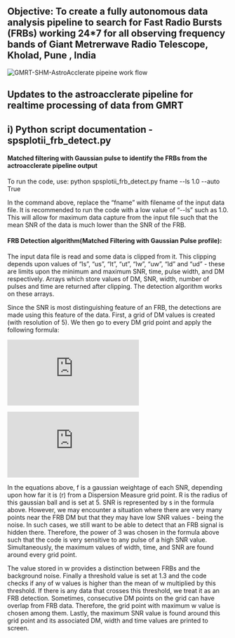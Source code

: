 ## Objective: To create a fully autonomous data analysis pipeline to search for Fast Radio Bursts (FRBs) working 24*7 for all observing frequency bands of Giant Metrerwave Radio Telescope, Kholad, Pune , India


![GMRT-SHM-AstroAcclerate pipeine work flow](https://github.com/Rushi314/astro-accelerate-for-GMRT-with-Shared-Memory/blob/master/NCRA%20(1).png)



## Updates to the astroacclerate pipeline for realtime processing of data from GMRT

## i) Python script documentation - spsplotii_frb_detect.py
#### Matched filtering with Gaussian pulse to identify the FRBs from the actroacclerate pipeline output

To run the code, use:
python spsplotii_frb_detect.py fname --ls 1.0 --auto True

In the command above, replace the “fname” with filename of the input data file. It is recommended to run the code with a low value of “--ls” such as 1.0. This will allow for maximum data capture from the input file such that the mean SNR of the data is much lower than the SNR of the FRB.

#### FRB Detection algorithm(Matched Filtering with Gaussian Pulse profile):

The input data file is read and some data is clipped from it. This clipping depends upon values of “ls”, “us”, “lt”, “ut”, “lw”, “uw”, “ld” and “ud” - these are limits upon the minimum and maximum SNR, time, pulse width, and DM respectively. Arrays which store values of DM, SNR, width, number of pulses and time are returned after clipping. The detection algorithm works on these arrays.

Since the SNR is most distinguishing feature of an FRB, the detections are made using this feature of the data. First, a grid of DM values is created (with resolution of 5). We then go to every DM grid point and apply the following formula:

![](https://latex.codecogs.com/gif.latex?f%20%3D%20e%5E%7B%5Cfrac%7B-r%5E2%7D%7B2R%5E2%7D%7D)

![](https://latex.codecogs.com/gif.latex?w%20%3D%20%5Cfrac%7B%5Csum_%7B%7D%5E%7B%7D%20s%5E3%20f%7D%7B%5Csum_%7B%7D%5E%7B%7Df%7D)

In the equations above, f is a gaussian weightage of each SNR, depending upon how far it is (r) from a Dispersion Measure grid point. R is the radius of this gaussian ball and is set at 5. SNR is represented by s in the formula above. However, we may encounter a situation where there are very many points near the FRB DM but that they may have low SNR values - being the noise. In such cases, we still want to be able to detect that an FRB signal is hidden there. Therefore, the power of 3 was chosen in the formula above such that the code is very sensitive to any pulse of a high SNR value. Simultaneously, the maximum values of width, time, and SNR are found around every grid point.

The value stored in w provides a distinction between FRBs and the background noise. Finally a threshold value is set at 1.3 and the code checks if any of w values is higher than the mean of w multiplied by this threshold. 
If there is any data that crosses this threshold, we treat it as an FRB detection. Sometimes, consecutive DM points on the grid can have overlap from FRB data. Therefore, the grid point with maximum w value is chosen among them.
Lastly, the maximum SNR value is found around this grid point and its associated DM, width and time values are printed to screen.
 
